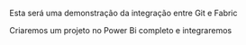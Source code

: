 Esta será uma demonstração da integração entre Git e Fabric

Criaremos um projeto no Power Bi completo e integraremos